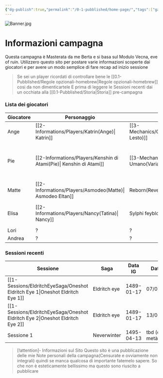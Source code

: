 ```yaml
---
{"dg-publish":true,"permalink":"/0-1-pubblished/home-page/","tags":["gardenEntry"],"noteIcon":""}
---
```


![Banner.jpg](/img/user/Assets/Banner.jpg)

# Informazioni campagna
Questa campagna è Masterata da me Berta e si basa sul Modulo Vecna, eve of ruin.
Utilizzero questo sito per postare varie informazioni scoperte dai giocatori e per avere un modo semplice di fare recap ad inizio sessione

> Se sei un player ricordati di controllare bene le [[0.1-Pubblished/Regole opzionali-homebrew\|Regole opzionali-homebrew]] cosi da non dimenticartele
> E prima di leggere le Sessioni recenti dai un occhiata alla [[0.1-Pubblished/Storia\|Storia]] pre-campagna

### Lista dei giocatori

| Giocatore | Personaggio                                  | Razza                               | Classe                                         | Sotto-Classe                                                                           | Stato                     |
| --------- | -------------------------------------------- | ----------------------------------- | ---------------------------------------------- | -------------------------------------------------------------------------------------- | ------------------------- |
| Ange      | [[2-Informations/Players/Katrin(Ange)\| Katrin]]                    | [[3-Mechanics/CLI/races/halfling\|Halfling(Piede Lesto)]] | [[3-Mechanics/CLI/classes/rogue\| Ladro]]                              | [[3-Mechanics/CLI/classes/rogue-soulknife-tce\| Soulknife]]                                                    | Vivo                      |
| Pie       | [[2-Informations/Players/Kenshin di Atami(Pie)\| Kenshin di Atami]] | [[3-Mechanics/CLI/races/human\| Umano(Variante)]]         | [[3-Mechanics/CLI/classes/fighter\| Guerriero]]-[[3-Mechanics/CLI/classes/paladin\| Paladino]] | [[3-Mechanics/CLI/classes/fighter-battle-master\| Maestro di Battaglia]]- [[3-Mechanics/CLI/classes/paladin-oathbreaker\|Oathbreaker]] | Vivo                      |
| Matte     | [[2-Informations/Players/Asmodeo(Matte)\| Asmodeo Eltan]]           | Reborn(Revenant)                    | [[3-Mechanics/CLI/classes/warlock\| Warlock]]                          | The Undead                                                                             | Vivo                      |
| Elisa     | [[2-Informations/Players/Nancy(Tatina)\| Nancy]]                    | Sylphi feyblood                     | [[3-Mechanics/CLI/classes/sorcerer\| Stregone]]                        | Fey Magic                                                                              | Tornata nella seva fatata |
| Lori      | ?                                            | ?                                   | ?                                              | ?                                                                                      | Vivo                      |
| Andrea    | ?                                            | ?                                   | ?                                              | ?                                                                                      | Vivo                      |


### Sessioni recenti

| Sessione                   | Saga         | Data IG    | Data IRL                |
| -------------------------- | ------------ | ---------- | ----------------------- |
| [[1-Sessions/EldritchEyeSaga/Oneshot Eldritch Eye 1\|Oneshot Eldritch Eye 1]] | Eldritch eye | 1489-01-17 | 07/05/2025              |
| [[1-Sessions/EldritchEyeSaga/Oneshot Eldritch Eye 2\|Oneshot Eldritch Eye 2]] | Eldritch eye | 1489-01-17 | 13/05/2025              |
| Sessione 1                 | Neverwinter  | 1495-04-13 | tbd (circa metà luglio) |
> [!attention]- Informazioni sul Sito
> Questo sito è una pubblicazione delle mie Note personali della campagna(Censurate e ovviamente non integrali) quindi se manca qualcosa di importante fatemelo sapere.
> So che non è esteticamente bellissimo ma questo sono riuscito a pubblicare 